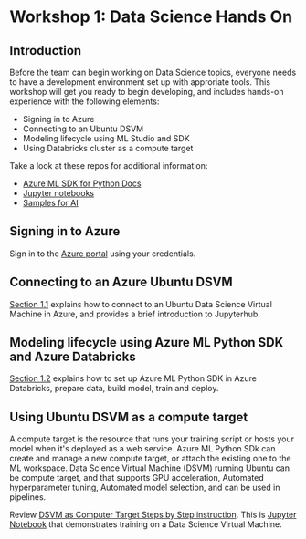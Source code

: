 # Workshop 1: Data Science Hands On

## Introduction

Before the team can begin working on Data Science topics, everyone needs to have a development environment set up with approriate tools. This workshop will get you ready to begin developing, and includes hands-on experience with the following elements:

* Signing in to Azure
* Connecting to an Ubuntu DSVM
* Modeling lifecycle using ML Studio and SDK
* Using Databricks cluster as a compute target

Take a look at these repos for additional information:

* [Azure ML SDK for Python Docs](https://docs.microsoft.com/en-us/python/api/overview/azure/ml/intro?view=azure-ml-py)
* [Jupyter notebooks](https://github.com/Azure/MachineLearningNotebooks)
* [Samples for AI](https://github.com/Microsoft/samples-for-ai)

## Signing in to Azure

Sign in to the [Azure portal](https://portal.azure.com) using your credentials.

## Connecting to an Azure Ubuntu DSVM

[Section 1.1](01.1-DSVM.md) explains how to connect to an Ubuntu Data Science Virtual Machine in Azure, and provides a brief introduction to Jupyterhub.

## Modeling lifecycle using Azure ML Python SDK and Azure Databricks

[Section 1.2](01.2-AMLwithDatabricks.md) explains how to set up Azure ML Python SDK in Azure Databricks, prepare data, build model, train and deploy.

## Using Ubuntu DSVM as a compute target

A compute target is the resource that runs your training script or hosts your model when it's deployed as a web service. Azure ML Python SDk can create and manage a new compute target, or attach the existing one to the ML workspace. Data Science Virtual Machine (DSVM) running Ubuntu can be compute target, and that supports GPU acceleration, Automated hyperparameter tuning, Automated model selection, and can be used in pipelines.  

Review [DSVM as Computer Target Steps by Step instruction](https://docs.microsoft.com/en-us/azure/machine-learning/service/how-to-set-up-training-targets#dsvm). This is [Jupyter Notebook](https://github.com/Azure/MachineLearningNotebooks/blob/master/01.getting-started/04.train-on-remote-vm/04.train-on-remote-vm.ipynb) that demonstrates training on a Data Science Virtual Machine.